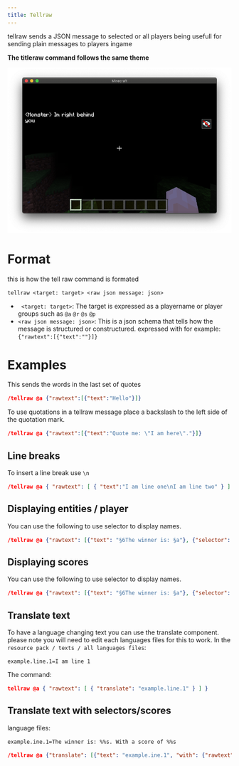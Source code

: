 ```yaml
---
title: Tellraw
---
```


tellraw sends a JSON message to selected or all players being usefull for sending plain messages to players ingame

**The titleraw command follows the same theme**

![](/assets/images/documentation/tellrawshow.png)

# Format

this is how the tell raw command is formated

```
tellraw <target: target> <raw json message: json>
```

-   ` <target: target>`: The target is expressed as a playername or player groups such as `@a` `@r` `@s` `@p`
-   `<raw json message: json>`: This is a json schema that tells how the message is structured or constructured. expressed with for example:
    `{"rawtext":[{"text":""}]}`

# Examples

This sends the words in the last set of quotes

```json
/tellraw @a {"rawtext":[{"text":"Hello"}]}
```

To use quotations in a tellraw message place a backslash to the left side of the quotation mark.

```json
/tellraw @a {"rawtext":[{"text":"Quote me: \"I am here\"."}]}
```

## Line breaks

To insert a line break use `\n`

```json
/tellraw @a { "rawtext": [ { "text":"I am line one\nI am line two" } ] }
```

## Displaying entities / player

You can use the following to use selector to display names.

```json
/tellraw @a {"rawtext": [{"text": "§6The winner is: §a"}, {"selector": "@a[r=5,c=1]"}]}
```

## Displaying scores

You can use the following to use selector to display names.

```json
/tellraw @a {"rawtext": [{"text": "§6The winner is: §a"}, {"selector": "@a[r=5,c=1]"}, {"text": "§6With a score of: "}, {"score":{"name": "@s","objective": "value"}}]}
```

## Translate text

To have a language changing text you can use the translate component. please note you will need to edit each languages files for this to work. In the
`resource pack / texts / all languages files`:

```
example.line.1=I am line 1
```

The command:

```json
tellraw @a { "rawtext": [ { "translate": "example.line.1" } ] }
```

## Translate text with selectors/scores

language files:

```
example.ine.1=The winner is: %%s. With a score of %%s
```

```json
/tellraw @a {"translate": [{"text": "example.ine.1", "with": {"rawtext": [{"selector": "@a[r=5,c=1]"}, {"text": "§6With a score of: "}, {"score":{"name": "@s","objective": "value"}}]}}]}
```
